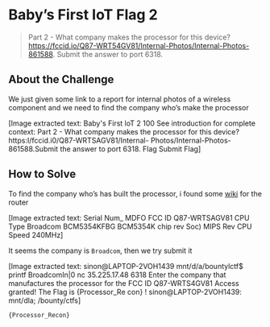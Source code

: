 # Baby’s First IoT Flag 2
> Part 2 - What company makes the processor for this device? https://fccid.io/Q87-WRT54GV81/Internal-Photos/Internal-Photos-861588. Submit the answer to port 6318.

## About the Challenge

We just given some link to a report for internal photos of a wireless component and we need to find the company who’s make the processor


[Image extracted text: Baby's First loT
2
100
See introduction for complete context:
Part 2 - What company makes the processor for this
device? https:I/fccid.i0/Q87-WRTSAGV81/Internal-
Photos/Internal-Photos-861588.Submit the answer
to port 6318.
Flag
Submit
Flag]


## How to Solve

To find the company who’s has built the processor, i found some [wiki](https://infodepot.fandom.com/wiki/Linksys_WRT54G_v8.1) for the router


[Image extracted text: Serial
Num_
MDFO
FCC
ID
Q87-WRTSAGV81
CPU Type
Broadcom BCM5354KFBG
BCM5354K chip
rev
Soc)
MIPS
Rev
CPU Speed
240MHz]


It seems the company is `Broadcom`, then we try submit it


[Image extracted text: sinon@LAPTOP-2VOH1439
mnt/d/a/bountylctf$ printf
BroadcomIn|0
nc
35.225.17.48 6318
Enter the
company
that manufactures
the processor
for the FCC
ID Q87-WRTS4GV81
Access granted!
The Flag is {Processor_Re
con} ! sinon@LAPTOP-2VOH1439:
mnt/dla;
/bounty/ctfs]


```
{Processor_Recon}
```